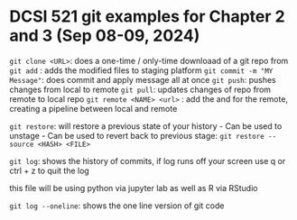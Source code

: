 # DCSI 521 git examples for Chapter 2 and 3 (Sep 08-09, 2024)

`git clone <URL>`:  does a one-time / only-time downloaad of a git repo from <URL>
`git add` : adds the modified files to staging platform
`git commit -m "MY Message"`: does commit and apply message all at once
`git push`: pushes changes from local to remote
`git pull`: updates changes of repo from remote to local repo
`git remote <NAME> <url>` : add the <url> and <Name> for the remote, creating a pipeline between local and remote

`git restore`: will restore a previous state of your history
    - Can be used to unstage
    - Can be used to revert back to previous stage:
            `git restore --source <HASH> <FILE>`

`git log`: shows the history of commits, if log runs off your screen use q or ctrl + z to quit the log


this file will be using python via jupyter lab as well as R via RStudio

`git log --oneline`: shows the one line version of git code
